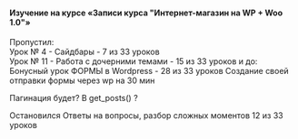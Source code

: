 #### Изучение на курсе «Записи курса "Интернет-магазин на WP + Woo 1.0"»   
  Пропустил:  
    Урок № 4 - Сайдбары - 7 из 33 уроков    
    Урок № 11 - Работа с дочерними темами - 15 из 33 уроков
    и до:
    Бонусный урок ФОРМЫ в Wordpress - 28 из 33 уроков
      Создание своей отправки формы через wp
        на 30 мин 

  Пагинация будет? В get_posts() ? 

  Остановился 
    Ответы на вопросы, разбор сложных моментов 
      12 из 33 уроков


